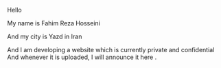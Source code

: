 Hello

My name is Fahim Reza Hosseini

And my city is Yazd in Iran

And I am developing a website which is currently private and confidential
And whenever it is uploaded, I will announce it here .
